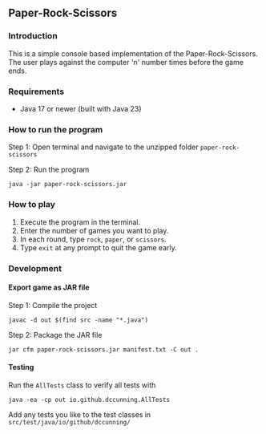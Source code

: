 ## Paper-Rock-Scissors
### Introduction
This is a simple console based implementation of the
Paper-Rock-Scissors. The user plays
against the computer 'n' number times before the game 
ends.

### Requirements
- Java 17 or newer (built with Java 23)

### How to run the program
Step 1: Open terminal and navigate to the unzipped folder `paper-rock-scissors`

Step 2: Run the program
```
java -jar paper-rock-scissors.jar
```

### How to play
1. Execute the program in the terminal.
2. Enter the number of games you want to play.
3. In each round, type `rock`, `paper`, or `scissors`.
4. Type `exit` at any prompt to quit the game early.

### Development
#### Export game as JAR file
Step 1: Compile the project
```
javac -d out $(find src -name "*.java")
```

Step 2: Package the JAR file
```
jar cfm paper-rock-scissors.jar manifest.txt -C out .
```

#### Testing
Run the `AllTests` class to verify all tests with
```
java -ea -cp out io.github.dccunning.AllTests
```

Add any tests you like to the test classes in `src/test/java/io/github/dccunning/`
